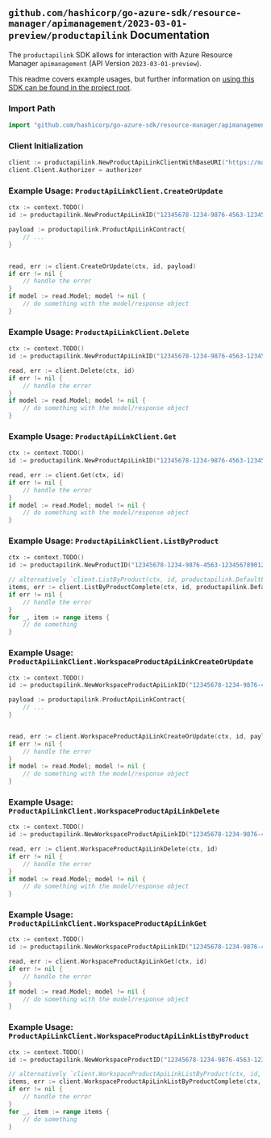 
## `github.com/hashicorp/go-azure-sdk/resource-manager/apimanagement/2023-03-01-preview/productapilink` Documentation

The `productapilink` SDK allows for interaction with Azure Resource Manager `apimanagement` (API Version `2023-03-01-preview`).

This readme covers example usages, but further information on [using this SDK can be found in the project root](https://github.com/hashicorp/go-azure-sdk/tree/main/docs).

### Import Path

```go
import "github.com/hashicorp/go-azure-sdk/resource-manager/apimanagement/2023-03-01-preview/productapilink"
```


### Client Initialization

```go
client := productapilink.NewProductApiLinkClientWithBaseURI("https://management.azure.com")
client.Client.Authorizer = authorizer
```


### Example Usage: `ProductApiLinkClient.CreateOrUpdate`

```go
ctx := context.TODO()
id := productapilink.NewProductApiLinkID("12345678-1234-9876-4563-123456789012", "example-resource-group", "serviceValue", "productIdValue", "apiLinkIdValue")

payload := productapilink.ProductApiLinkContract{
	// ...
}


read, err := client.CreateOrUpdate(ctx, id, payload)
if err != nil {
	// handle the error
}
if model := read.Model; model != nil {
	// do something with the model/response object
}
```


### Example Usage: `ProductApiLinkClient.Delete`

```go
ctx := context.TODO()
id := productapilink.NewProductApiLinkID("12345678-1234-9876-4563-123456789012", "example-resource-group", "serviceValue", "productIdValue", "apiLinkIdValue")

read, err := client.Delete(ctx, id)
if err != nil {
	// handle the error
}
if model := read.Model; model != nil {
	// do something with the model/response object
}
```


### Example Usage: `ProductApiLinkClient.Get`

```go
ctx := context.TODO()
id := productapilink.NewProductApiLinkID("12345678-1234-9876-4563-123456789012", "example-resource-group", "serviceValue", "productIdValue", "apiLinkIdValue")

read, err := client.Get(ctx, id)
if err != nil {
	// handle the error
}
if model := read.Model; model != nil {
	// do something with the model/response object
}
```


### Example Usage: `ProductApiLinkClient.ListByProduct`

```go
ctx := context.TODO()
id := productapilink.NewProductID("12345678-1234-9876-4563-123456789012", "example-resource-group", "serviceValue", "productIdValue")

// alternatively `client.ListByProduct(ctx, id, productapilink.DefaultListByProductOperationOptions())` can be used to do batched pagination
items, err := client.ListByProductComplete(ctx, id, productapilink.DefaultListByProductOperationOptions())
if err != nil {
	// handle the error
}
for _, item := range items {
	// do something
}
```


### Example Usage: `ProductApiLinkClient.WorkspaceProductApiLinkCreateOrUpdate`

```go
ctx := context.TODO()
id := productapilink.NewWorkspaceProductApiLinkID("12345678-1234-9876-4563-123456789012", "example-resource-group", "serviceValue", "workspaceIdValue", "productIdValue", "apiLinkIdValue")

payload := productapilink.ProductApiLinkContract{
	// ...
}


read, err := client.WorkspaceProductApiLinkCreateOrUpdate(ctx, id, payload)
if err != nil {
	// handle the error
}
if model := read.Model; model != nil {
	// do something with the model/response object
}
```


### Example Usage: `ProductApiLinkClient.WorkspaceProductApiLinkDelete`

```go
ctx := context.TODO()
id := productapilink.NewWorkspaceProductApiLinkID("12345678-1234-9876-4563-123456789012", "example-resource-group", "serviceValue", "workspaceIdValue", "productIdValue", "apiLinkIdValue")

read, err := client.WorkspaceProductApiLinkDelete(ctx, id)
if err != nil {
	// handle the error
}
if model := read.Model; model != nil {
	// do something with the model/response object
}
```


### Example Usage: `ProductApiLinkClient.WorkspaceProductApiLinkGet`

```go
ctx := context.TODO()
id := productapilink.NewWorkspaceProductApiLinkID("12345678-1234-9876-4563-123456789012", "example-resource-group", "serviceValue", "workspaceIdValue", "productIdValue", "apiLinkIdValue")

read, err := client.WorkspaceProductApiLinkGet(ctx, id)
if err != nil {
	// handle the error
}
if model := read.Model; model != nil {
	// do something with the model/response object
}
```


### Example Usage: `ProductApiLinkClient.WorkspaceProductApiLinkListByProduct`

```go
ctx := context.TODO()
id := productapilink.NewWorkspaceProductID("12345678-1234-9876-4563-123456789012", "example-resource-group", "serviceValue", "workspaceIdValue", "productIdValue")

// alternatively `client.WorkspaceProductApiLinkListByProduct(ctx, id, productapilink.DefaultWorkspaceProductApiLinkListByProductOperationOptions())` can be used to do batched pagination
items, err := client.WorkspaceProductApiLinkListByProductComplete(ctx, id, productapilink.DefaultWorkspaceProductApiLinkListByProductOperationOptions())
if err != nil {
	// handle the error
}
for _, item := range items {
	// do something
}
```
